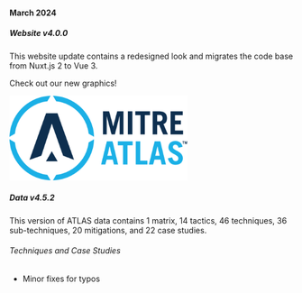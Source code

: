 #### March 2024


##### Website v4.0.0

This website update contains a redesigned look and migrates the code base from Nuxt.js 2 to Vue 3.

Check out our new graphics!

<img src="/src/assets/graphics/MITRE_ATLAS_logo_stacked.svg" height="150" class="mb-4" />


##### Data v4.5.2

This version of ATLAS data contains 1 matrix, 14 tactics, 46 techniques, 36 sub-techniques, 20 mitigations, and 22 case studies.

###### Techniques and Case Studies
- Minor fixes for typos
